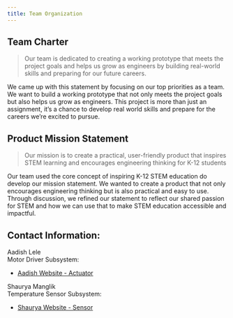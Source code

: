 ```yaml
---
title: Team Organization
---
```


## Team Charter

>Our team is dedicated to creating a working prototype that meets the project goals and helps us grow as engineers by building real-world skills and preparing for our future careers.

We came up with this statement by focusing on our top priorities as a team. We want to build a working prototype that not only meets the project goals but also helps us grow as engineers. This project is more than just an assignment, it’s a chance to develop real world skills and prepare for the careers we’re excited to pursue.

## Product Mission Statement

>Our mission is to create a practical, user-friendly product that inspires STEM learning and encourages engineering thinking for K-12 students

Our team used the core concept of inspiring K-12 STEM education do develop our mission statement. We wanted to create a product that not only encourages engineering thinking but is also practical and easy to use. Through discussion, we refined our statement to reflect our shared passion for STEM and how we can use that to make STEM education accessible and impactful.

## Contact Information:  
Aadish Lele  
Motor Driver Subsystem:  
- [Aadish Website - Actuator](https://aadishlele.github.io/)  

Shaurya Manglik  
Temperature Sensor Subsystem:   
- [Shaurya Website - Sensor](https://shauryamanglik.github.io/shauryamanglik/)  


